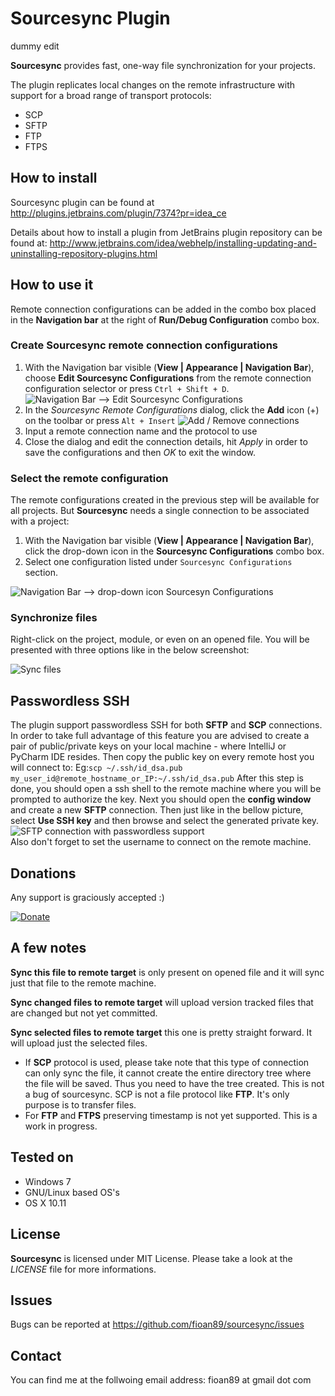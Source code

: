 # Sourcesync Plugin

dummy edit

<!-- Plugin description -->
**Sourcesync** provides fast, one-way file synchronization for your projects. 

The plugin replicates local changes on the remote infrastructure with support for a broad range of transport protocols:
- SCP
- SFTP
- FTP
- FTPS
<!-- Plugin description end -->

## How to install

Sourcesync plugin can be found at http://plugins.jetbrains.com/plugin/7374?pr=idea_ce

Details about how to install a plugin from JetBrains plugin repository can be found at: 
http://www.jetbrains.com/idea/webhelp/installing-updating-and-uninstalling-repository-plugins.html

## How to use it

Remote connection configurations can be added in the combo box placed in the **Navigation bar** at the right of **Run/Debug Configuration** combo box.

### Create Sourcesync remote connection configurations

1. With the Navigation bar visible (**View | Appearance | Navigation Bar**), choose **Edit Sourcesync Configurations** from the remote connection configuration selector or press
  `Ctrl + Shift + D`.
   ![Navigation Bar --> Edit Sourcesync Configurations](https://raw.github.com/fioan89//sourcesync/master/src/main/resources/sourcesync/edit_remote_configurations_combo_box.png)
2. In the *Sourcesync Remote Configurations* dialog, click the **Add** icon (+) on the toolbar or press `Alt + Insert`
   ![Add / Remove connections](https://raw.github.com/fioan89/sourcesync/master/src/main/resources/sourcesync/new_connection.png)
3. Input a remote connection name and the protocol to use
4. Close the dialog and edit the connection details, hit *Apply* in order to save the configurations and then *OK* to exit the window.  

### Select the remote configuration

The remote configurations created in the previous step will be available for all projects. But **Sourcesync** needs a single connection
to be associated with a project:
1. With the Navigation bar visible (**View | Appearance | Navigation Bar**), click the drop-down icon in the **Sourcesync Configurations** combo box.
2. Select one configuration listed under `Sourcesync Configurations` section.

![Navigation Bar --> drop-down icon Sourcesyn Configurations](https://raw.github.com/fioan89/sourcesync/master/src/main/resources/sourcesync/select_connection.png)  

### Synchronize files

Right-click on the project, module, or even on an opened file. You will be presented with three options like in the below screenshot:  

![Sync files](https://raw.github.com/fioan89/sourcesync/master/src/main/resources/sourcesync/sync_files.png)  

## Passwordless SSH

The plugin support passwordless SSH for both **SFTP** and **SCP** connections. In order to take full advantage of this feature you are advised to create a pair of public/private keys on your local machine - where IntelliJ or PyCharm IDE resides. Then copy the public key on every remote host you will connect to:
Eg:```scp ~/.ssh/id_dsa.pub my_user_id@remote_hostname_or_IP:~/.ssh/id_dsa.pub```
After this step is done, you should open a ssh shell to the remote machine where you will be prompted to authorize the key. Next you should open the **config window** and create a new **SFTP** connection. Then just like in the bellow picture, select **Use SSH key** and then browse and select the generated private key.  
![SFTP connection with passwordless support](https://raw.githubusercontent.com/fioan89/sourcesync/master/src/main/resources/sourcesync/passwordlessSSH.png)  
Also don't forget to set the username to connect on the remote machine.

## Donations

Any support is graciously accepted :)  

 [![Donate](https://www.paypalobjects.com/en_US/i/btn/btn_donate_SM.gif)](https://www.paypal.com/cgi-bin/webscr?cmd=_s-xclick&hosted_button_id=W3SKYN2L99GMQ)  

## A few notes

**Sync this file to remote target** is only present on opened file and it will sync just that file to the remote machine.  

**Sync changed files to remote target** will upload version tracked files that are changed but not yet committed.  

**Sync selected files to remote target** this one is pretty straight forward. It will upload just the selected files.  

* If **SCP** protocol is used, please take note that this type of connection can only sync the file, it cannot create the entire directory tree where the file will be saved. Thus you need to have the tree created. This is not a bug of sourcesync. SCP is not a file protocol like **FTP**. It's only purpose is to transfer files.  
* For **FTP** and **FTPS** preserving timestamp is not yet supported. This is a work in progress.

## Tested on

* Windows 7
* GNU/Linux based OS's
* OS X 10.11
  
## License

**Sourcesync** is licensed under MIT License. Please take a look at the *LICENSE* file for more informations.  

## Issues

Bugs can be reported at https://github.com/fioan89/sourcesync/issues

## Contact
You can find me at the follwoing email address: fioan89 at gmail dot com
